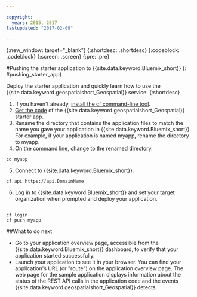 ```yaml
---

copyright:
  years: 2015, 2017
lastupdated: "2017-02-09"

---
```


<!-- Attribute definitions --> 
{:new_window: target="_blank"}
{:shortdesc: .shortdesc}
{:codeblock: .codeblock}
{:screen: .screen}
{:pre: .pre}

#Pushing the starter application to {{site.data.keyword.Bluemix_short}}
{: #pushing_starter_app}


 
Deploy the starter application and quickly learn how to use the {{site.data.keyword.geospatialshort_Geospatial}} service:
{:shortdesc}

1. If you haven't already, [install the cf command-line tool](docs/starters/install_cli.html).
2. [Get the code](https://hub.jazz.net/project/streamscloud/geo-starter/overview) of the {{site.data.keyword.geospatialshort_Geospatial}} starter app. 
3. Rename the directory that contains the application files to match the name you gave your application in {{site.data.keyword.Bluemix_short}}. For example, if your application is named myapp, rename the directory to myapp.
4. On the command line, change to the renamed directory.
<pre><code>cd myapp</code></pre>
5. Connect to {{site.data.keyword.Bluemix_short}}:
<pre><code>cf api https://api.DomainName</code></pre>
6. Log in to {{site.data.keyword.Bluemix_short}} and set your target organization when prompted and deploy your application.
<pre><code>
cf login
cf push myapp
</code></pre>

##What to do next

* Go to your application overview page, accessible from the {{site.data.keyword.Bluemix_short}} dashboard, to verify that your application started successfully.
* Launch your application to see it in your browser. You can find your application's URL (or "route") on the application overview page. The web page for the sample application displays information about the status of the REST API calls in the application code and the events {{site.data.keyword.geospatialshort_Geospatial}} detects.
